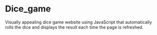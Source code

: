 # Dice_game
Visually appealing dice game website using JavaScript that automatically rolls the dice and displays the result each time the page is refreshed.
